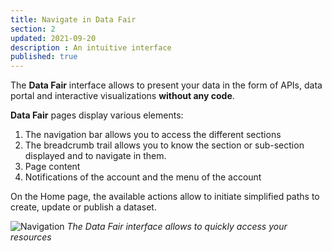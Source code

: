 ```yaml
---
title: Navigate in Data Fair
section: 2
updated: 2021-09-20
description : An intuitive interface
published: true
---
```


The **Data&nbsp;Fair** interface allows to present your data in the form of APIs, data portal and interactive visualizations **without any code**.

**Data&nbsp;Fair** pages display various elements:

1. The navigation bar allows you to access the different sections
2. The breadcrumb trail allows you to know the section or sub-section displayed and to navigate in them.
3. Page content
4. Notifications of the account and the menu of the account

<p>
</p>

On the Home page, the available actions allow to initiate simplified paths to create, update or publish a dataset.  

![Navigation](./images/user-guide-backoffice/navigation.jpg)
*The Data&nbsp;Fair interface allows to quickly access your resources*
